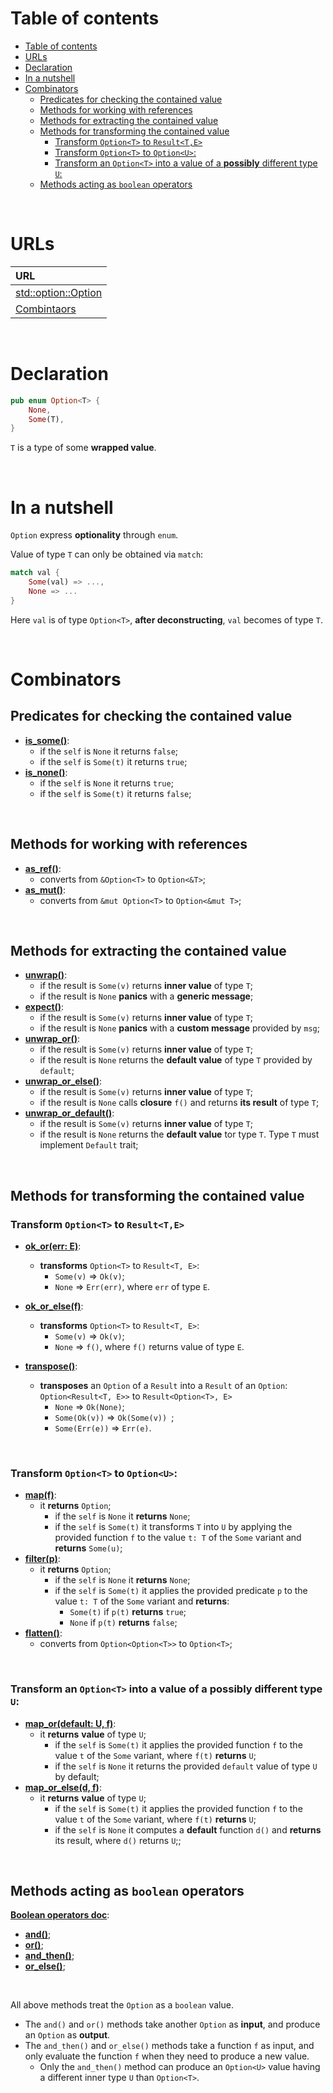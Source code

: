 # Table of contents
- [Table of contents](#table-of-contents)
- [URLs](#urls)
- [Declaration](#declaration)
- [In a nutshell](#in-a-nutshell)
- [Combinators](#combinators)
  - [Predicates for checking the contained value](#predicates-for-checking-the-contained-value)
  - [Methods for working with references](#methods-for-working-with-references)
  - [Methods for extracting the contained value](#methods-for-extracting-the-contained-value)
  - [Methods for transforming the contained value](#methods-for-transforming-the-contained-value)
    - [Transform `Option<T>` to `Result<T,E>`](#transform-optiont-to-resultte)
    - [Transform `Option<T>` to `Option<U>`:](#transform-optiont-to-optionu)
    - [Transform an `Option<T>` into a value of a **possibly** different type `U`:](#transform-an-optiont-into-a-value-of-a-possibly-different-type-u)
  - [Methods acting as `boolean` operators](#methods-acting-as-boolean-operators)

<br>

# URLs
|URL|
|:------------|
|[std::option::Option](https://doc.rust-lang.org/std/option/enum.Option.html)|
|[Combintaors](https://doc.rust-lang.org/std/option/#method-overview)|

<br>

# Declaration
```rust
pub enum Option<T> {
    None,
    Some(T),
}
```

`T` is a type of some **wrapped value**.

<br>

# In a nutshell
`Option` express **optionality** through `enum`.<br>

Value of type `T` can only be obtained via `match`:
```Rust
match val { 
    Some(val) => ...,
    None => ...
}
```

Here `val` is of type `Option<T>`, **after deconstructing**, `val` becomes of type `T`.

<br>

# Combinators
## Predicates for checking the contained value
- [**is_some()**](https://doc.rust-lang.org/std/option/enum.Option.html#method.is_some):
  - if the `self` is `None` it returns `false`;
  - if the `self` is `Some(t)` it returns `true`;
- [**is_none()**](https://doc.rust-lang.org/std/option/enum.Option.html#method.is_none):
  - if the `self` is `None` it returns `true`;
  - if the `self` is `Some(t)` it returns `false`;

<br>

## Methods for working with references
- [**as_ref()**](https://doc.rust-lang.org/std/option/enum.Option.html#method.as_ref):
  - converts from `&Option<T>` to `Option<&T>`;
- [**as_mut()**](https://doc.rust-lang.org/std/option/enum.Option.html#method.as_mut):
  - converts from `&mut Option<T>` to `Option<&mut T>`;

<br>

## Methods for extracting the contained value
- [**unwrap()**](https://doc.rust-lang.org/std/option/enum.Option.html#method.unwrap):
  - if the result is `Some(v)` returns **inner value** of type `T`;
  - if the result is `None` **panics** with a **generic message**;
- [**expect()**](https://doc.rust-lang.org/std/option/enum.Option.html#method.expect):
  - if the result is `Some(v)` returns **inner value** of type `T`;
  - if the result is `None` **panics** with a **custom message** provided by `msg`;
- [**unwrap_or()**](https://doc.rust-lang.org/std/option/enum.Option.html#method.unwrap_or):
  - if the result is `Some(v)` returns **inner value** of type `T`;
  - if the result is `None` returns the **default value** of type `T` provided by `default`;
- [**unwrap_or_else()**](https://doc.rust-lang.org/std/option/enum.Option.html#method.unwrap_or_else):
  - if the result is `Some(v)` returns **inner value** of type `T`;
  - if the result is `None` calls **closure** `f()` and returns **its result** of type `T`;
- [**unwrap_or_default()**](https://doc.rust-lang.org/std/option/enum.Option.html#method.unwrap_or_default):
  - if the result is `Some(v)` returns **inner value** of type `T`;
  - if the result is `None` returns the **default value** tor type `T`. Type `T` must implement `Default` trait;

<br>

## Methods for transforming the contained value
### Transform `Option<T>` to `Result<T,E>`
- [**ok_or(err: E)**](https://doc.rust-lang.org/std/option/enum.Option.html#method.ok_or):
  - **transforms** `Option<T>` to `Result<T, E>`:
    - `Some(v)` => `Ok(v)`;
    - `None` => `Err(err)`, where `err` of type `E`.

- [**ok_or_else(f)**](https://doc.rust-lang.org/std/option/enum.Option.html#method.ok_or_else):
  - **transforms** `Option<T>` to `Result<T, E>`:
    - `Some(v)` => `Ok(v)`;
    - `None` => `f()`, where `f()` returns value of type `E`.

- [**transpose()**](https://doc.rust-lang.org/std/option/enum.Option.html#method.transpose):
  - **transposes** an `Option` of a `Result` into a `Result` of an `Option`: `Option<Result<T, E>>` to `Result<Option<T>, E>`
    - `None` => `Ok(None)`;
    - `Some(Ok(v))` => `Ok(Some(v)) `;
    - `Some(Err(e))` => `Err(e)`.

<br>

### Transform `Option<T>` to `Option<U>`:
- [**map(f)**](https://doc.rust-lang.org/std/option/enum.Option.html#method.map):
  - it **returns** `Option`;
    - if the `self` is `None` it **returns** `None`;
    - if the `self` is `Some(t)` it transforms `T` into `U` by applying the provided function `f` to the value `t: T` of the `Some` variant and **returns** `Some(u)`;
- [**filter(p)**](https://doc.rust-lang.org/std/option/enum.Option.html#method.filter):
  - it **returns** `Option`;
    - if the `self` is `None` it **returns** `None`;
    - if the `self` is `Some(t)` it applies the provided predicate `p` to the value `t: T` of the `Some` variant and **returns**:
        - `Some(t)` if `p(t)` **returns** `true`;
        - `None` if `p(t)` **returns** `false`;
- [**flatten()**](https://doc.rust-lang.org/std/option/enum.Option.html#method.flatten):
  - converts from `Option<Option<T>>` to `Option<T>`;

<br>

### Transform an `Option<T>` into a value of a **possibly** different type `U`:
- [**map_or(default: U, f)**](https://doc.rust-lang.org/std/option/enum.Option.html#method.map_or):
  - it **returns** **value** of type `U`;
    - if the `self` is `Some(t)` it applies the provided function `f` to the value `t` of the `Some` variant, where `f(t)` **returns** `U`;
    - if the `self` is `None` it returns the provided `default` value of type `U` by default;
- [**map_or_else(d, f)**](https://doc.rust-lang.org/std/option/enum.Option.html#method.map_or_else):
  - it **returns** **value** of type `U`;
    - if the `self` is `Some(t)` it applies the provided function `f` to the value `t` of the `Some` variant, where `f(t)` **returns** `U`;
    - if the `self` is `None` it computes a **default** function `d()` and **returns** its result, where `d()` returns `U`;;

<br>

## Methods acting as `boolean` operators
[**Boolean operators doc**](https://doc.rust-lang.org/std/option/index.html#boolean-operators):
- [**and()**](https://doc.rust-lang.org/std/option/enum.Option.html#method.and);
- [**or()**](https://doc.rust-lang.org/std/option/enum.Option.html#method.or);
- [**and_then()**](https://doc.rust-lang.org/std/option/enum.Option.html#method.and_then);
- [**or_else()**](https://doc.rust-lang.org/std/option/enum.Option.html#method.or_else);

<br>

All above methods treat the `Option` as a `boolean` value.<br>
- The `and()` and `or()` methods take another `Option` as **input**, and produce an `Option` as **output**.<br>
- The `and_then()` and `or_else()` methods take a function `f` as input, and only evaluate the function `f` when they need to produce a new value.
  - Only the `and_then()` method can produce an `Option<U>` value having a different inner type `U` than `Option<T>`.

